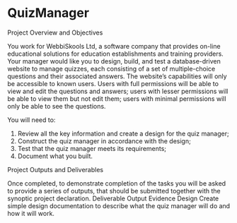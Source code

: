 # QuizManager

Project Overview and Objectives

You work for WebbiSkools Ltd, a software company that provides on-line educational
solutions for education establishments and training providers. Your manager would like you
to design, build, and test a database-driven website to manage quizzes, each consisting of a
set of multiple-choice questions and their associated answers. The website’s capabilities will
only be accessible to known users. Users with full permissions will be able to view and edit
the questions and answers; users with lesser permissions will be able to view them but not
edit them; users with minimal permissions will only be able to see the questions.

You will need to:
1. Review all the key information and create a design for the quiz manager;
2. Construct the quiz manager in accordance with the design;
3. Test that the quiz manager meets its requirements;
4. Document what you built.

Project Outputs and Deliverables

Once completed, to demonstrate completion of the tasks you will be asked to provide a
series of outputs, that should be submitted together with the synoptic project declaration.
Deliverable Output Evidence
Design Create simple design documentation to describe
what the quiz manager will do and how it will work.
